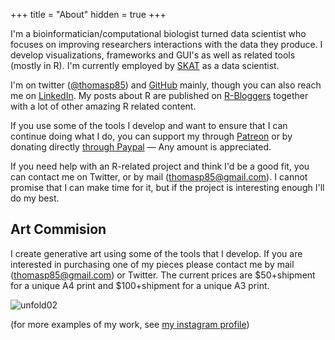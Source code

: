 +++
title = "About"
hidden = true
+++

I'm a bioinformatician/computational biologist turned data scientist who focuses 
on improving researchers interactions with the data they produce. I develop 
visualizations, frameworks and GUI's as well as related tools (mostly in R). I'm 
currently employed by [SKAT](http://www.skat.dk) as a data scientist.

I'm on twitter ([@thomasp85](https://twitter.com/thomasp85)) and 
[GitHub](https://github.com/thomasp85) mainly, though you can also reach me on [LinkedIn](https://www.linkedin.com/in/thomasp85). My posts about R are published 
on [R-Bloggers](https://www.r-bloggers.com/) together with a lot of other 
amazing R related content.

If you use some of the tools I develop and want to ensure that I can continue
doing what I do, you can support my through 
[Patreon](https://patreon.com/thomasp85) or by donating directly 
[through Paypal](https://paypal.me/thomasp85) — Any amount is appreciated.

If you need help with an R-related project and think I'd be a good fit, you can
contact me on Twitter, or by mail (<thomasp85@gmail.com>). I cannot promise that
I can make time for it, but if the project is interesting enough I'll do my 
best.

## Art Commision
I create generative art using some of the tools that I develop. If you are 
interested in purchasing one of my pieces please contact me by mail 
(<thomasp85@gmail.com>) or Twitter. The current prices are $50+shipment for a 
unique A4 print and $100+shipment 
for a unique A3 print.

![unfold02](/assets/images/unfold02.png)

(for more examples of my work, see 
[my instagram profile](https://www.instagram.com/thomasp85_/))
